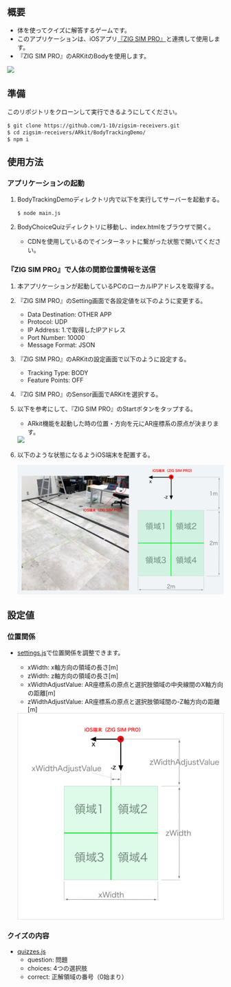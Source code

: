 ## 概要
- 体を使ってクイズに解答するゲームです。
- このアプリケーションは、iOSアプリ[『ZIG SIM PRO』](https://apps.apple.com/us/app/zig-sim-pro/id1481556614)と連携して使用します。
- 『ZIG SIM PRO』のARKitのBodyを使用します。

<img src="https://github.com/1-10/zigsim-receivers/blob/main/art/body_choice_quize.gif" width="700">

## 準備
このリポジトリをクローンして実行できるようにしてください。

```
$ git clone https://github.com/1-10/zigsim-receivers.git
$ cd zigsim-receivers/ARkit/BodyTrackingDemo/
$ npm i
```

## 使用方法
### アプリケーションの起動

1. BodyTrackingDemoディレクトリ内で以下を実行してサーバーを起動する。

    ```
    $ node main.js
    ```

1. BodyChoiceQuizディレクトリに移動し、index.htmlをブラウザで開く。
    - CDNを使用しているのでインターネットに繋がった状態で開いてください。

### 『ZIG SIM PRO』で人体の関節位置情報を送信

1. 本アプリケーションが起動しているPCのローカルIPアドレスを取得する。
1. 『ZIG SIM PRO』のSetting画面で各設定値を以下のように変更する。
    - Data Destination: OTHER APP
    - Protocol: UDP
    - IP Address: 1.で取得したIPアドレス
    - Port Number: 10000
    - Message Format: JSON
1. 『ZIG SIM PRO』のARKitの設定画面で以下のように設定する。
    - Tracking Type: BODY
    - Feature Points: OFF
1. 『ZIG SIM PRO』のSensor画面でARKitを選択する。
1. 以下を参考にして、『ZIG SIM PRO』のStartボタンをタップする。
    - ARkit機能を起動した時の位置・方向を元にAR座標系の原点が決まります。
    
    <img src="https://docs-assets.developer.apple.com/published/07f7a569d7/9e32bddd-d69b-41f5-9aba-55183f358ff4.png" width="300">
    
1. 以下のような状態になるようiOS端末を配置する。
    
    <img src="https://github.com/1-10/zigsim-receivers/blob/main/art/body_choice_quiz_system.png" width="500">

## 設定値
### 位置関係
- [settings.js](https://github.com/1-10/zigsim-receivers/blob/main/ARkit/BodyChoiceQuiz/assets/settings.js)で位置関係を調整できます。
    - xWidth: x軸方向の領域の長さ[m]
    - zWidth: z軸方向の領域の長さ[m]
    - xWidthAdjustValue: AR座標系の原点と選択肢領域の中央線間のX軸方向の距離[m]
    - zWidthAdjustValue: AR座標系の原点と選択肢領域間の-Z軸方向の距離[m]

    <img src="https://github.com/1-10/zigsim-receivers/blob/main/art/body_choice_quiz_system_outline.png" width="500">
    
### クイズの内容
- [quizzes.js](https://github.com/1-10/zigsim-receivers/blob/main/ARkit/BodyChoiceQuiz/assets/quizzes.js)
    - question: 問題
    - choices: 4つの選択肢
    - correct: 正解領域の番号（0始まり）
